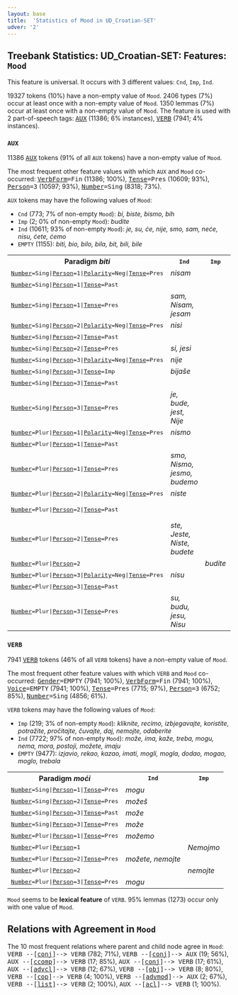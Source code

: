 ```yaml
---
layout: base
title:  'Statistics of Mood in UD_Croatian-SET'
udver: '2'
---
```


## Treebank Statistics: UD_Croatian-SET: Features: `Mood`

This feature is universal.
It occurs with 3 different values: `Cnd`, `Imp`, `Ind`.

19327 tokens (10%) have a non-empty value of `Mood`.
2406 types (7%) occur at least once with a non-empty value of `Mood`.
1350 lemmas (7%) occur at least once with a non-empty value of `Mood`.
The feature is used with 2 part-of-speech tags: <tt><a href="hr_set-pos-AUX.html">AUX</a></tt> (11386; 6% instances), <tt><a href="hr_set-pos-VERB.html">VERB</a></tt> (7941; 4% instances).

### `AUX`

11386 <tt><a href="hr_set-pos-AUX.html">AUX</a></tt> tokens (91% of all `AUX` tokens) have a non-empty value of `Mood`.

The most frequent other feature values with which `AUX` and `Mood` co-occurred: <tt><a href="hr_set-feat-VerbForm.html">VerbForm</a></tt><tt>=Fin</tt> (11386; 100%), <tt><a href="hr_set-feat-Tense.html">Tense</a></tt><tt>=Pres</tt> (10609; 93%), <tt><a href="hr_set-feat-Person.html">Person</a></tt><tt>=3</tt> (10597; 93%), <tt><a href="hr_set-feat-Number.html">Number</a></tt><tt>=Sing</tt> (8318; 73%).

`AUX` tokens may have the following values of `Mood`:

* `Cnd` (773; 7% of non-empty `Mood`): <em>bi, biste, bismo, bih</em>
* `Imp` (2; 0% of non-empty `Mood`): <em>budite</em>
* `Ind` (10611; 93% of non-empty `Mood`): <em>je, su, će, nije, smo, sam, neće, nisu, ćete, ćemo</em>
* `EMPTY` (1155): <em>biti, bio, bilo, bila, bit, bili, bile</em>

<table>
  <tr><th>Paradigm <i>biti</i></th><th><tt>Ind</tt></th><th><tt>Imp</tt></th><th><tt>Cnd</tt></th></tr>
  <tr><td><tt><tt><a href="hr_set-feat-Number.html">Number</a></tt><tt>=Sing</tt>|<tt><a href="hr_set-feat-Person.html">Person</a></tt><tt>=1</tt>|<tt><a href="hr_set-feat-Polarity.html">Polarity</a></tt><tt>=Neg</tt>|<tt><a href="hr_set-feat-Tense.html">Tense</a></tt><tt>=Pres</tt></tt></td><td><em>nisam</em></td><td></td><td></td></tr>
  <tr><td><tt><tt><a href="hr_set-feat-Number.html">Number</a></tt><tt>=Sing</tt>|<tt><a href="hr_set-feat-Person.html">Person</a></tt><tt>=1</tt>|<tt><a href="hr_set-feat-Tense.html">Tense</a></tt><tt>=Past</tt></tt></td><td></td><td></td><td><em>bih, bi</em></td></tr>
  <tr><td><tt><tt><a href="hr_set-feat-Number.html">Number</a></tt><tt>=Sing</tt>|<tt><a href="hr_set-feat-Person.html">Person</a></tt><tt>=1</tt>|<tt><a href="hr_set-feat-Tense.html">Tense</a></tt><tt>=Pres</tt></tt></td><td><em>sam, Nisam, jesam</em></td><td></td><td></td></tr>
  <tr><td><tt><tt><a href="hr_set-feat-Number.html">Number</a></tt><tt>=Sing</tt>|<tt><a href="hr_set-feat-Person.html">Person</a></tt><tt>=2</tt>|<tt><a href="hr_set-feat-Polarity.html">Polarity</a></tt><tt>=Neg</tt>|<tt><a href="hr_set-feat-Tense.html">Tense</a></tt><tt>=Pres</tt></tt></td><td><em>nisi</em></td><td></td><td></td></tr>
  <tr><td><tt><tt><a href="hr_set-feat-Number.html">Number</a></tt><tt>=Sing</tt>|<tt><a href="hr_set-feat-Person.html">Person</a></tt><tt>=2</tt>|<tt><a href="hr_set-feat-Tense.html">Tense</a></tt><tt>=Past</tt></tt></td><td></td><td></td><td><em>bi</em></td></tr>
  <tr><td><tt><tt><a href="hr_set-feat-Number.html">Number</a></tt><tt>=Sing</tt>|<tt><a href="hr_set-feat-Person.html">Person</a></tt><tt>=2</tt>|<tt><a href="hr_set-feat-Tense.html">Tense</a></tt><tt>=Pres</tt></tt></td><td><em>si, jesi</em></td><td></td><td></td></tr>
  <tr><td><tt><tt><a href="hr_set-feat-Number.html">Number</a></tt><tt>=Sing</tt>|<tt><a href="hr_set-feat-Person.html">Person</a></tt><tt>=3</tt>|<tt><a href="hr_set-feat-Polarity.html">Polarity</a></tt><tt>=Neg</tt>|<tt><a href="hr_set-feat-Tense.html">Tense</a></tt><tt>=Pres</tt></tt></td><td><em>nije</em></td><td></td><td></td></tr>
  <tr><td><tt><tt><a href="hr_set-feat-Number.html">Number</a></tt><tt>=Sing</tt>|<tt><a href="hr_set-feat-Person.html">Person</a></tt><tt>=3</tt>|<tt><a href="hr_set-feat-Tense.html">Tense</a></tt><tt>=Imp</tt></tt></td><td><em>bijaše</em></td><td></td><td></td></tr>
  <tr><td><tt><tt><a href="hr_set-feat-Number.html">Number</a></tt><tt>=Sing</tt>|<tt><a href="hr_set-feat-Person.html">Person</a></tt><tt>=3</tt>|<tt><a href="hr_set-feat-Tense.html">Tense</a></tt><tt>=Past</tt></tt></td><td></td><td></td><td><em>bi</em></td></tr>
  <tr><td><tt><tt><a href="hr_set-feat-Number.html">Number</a></tt><tt>=Sing</tt>|<tt><a href="hr_set-feat-Person.html">Person</a></tt><tt>=3</tt>|<tt><a href="hr_set-feat-Tense.html">Tense</a></tt><tt>=Pres</tt></tt></td><td><em>je, bude, jest, Nije</em></td><td></td><td></td></tr>
  <tr><td><tt><tt><a href="hr_set-feat-Number.html">Number</a></tt><tt>=Plur</tt>|<tt><a href="hr_set-feat-Person.html">Person</a></tt><tt>=1</tt>|<tt><a href="hr_set-feat-Polarity.html">Polarity</a></tt><tt>=Neg</tt>|<tt><a href="hr_set-feat-Tense.html">Tense</a></tt><tt>=Pres</tt></tt></td><td><em>nismo</em></td><td></td><td></td></tr>
  <tr><td><tt><tt><a href="hr_set-feat-Number.html">Number</a></tt><tt>=Plur</tt>|<tt><a href="hr_set-feat-Person.html">Person</a></tt><tt>=1</tt>|<tt><a href="hr_set-feat-Tense.html">Tense</a></tt><tt>=Past</tt></tt></td><td></td><td></td><td><em>bismo</em></td></tr>
  <tr><td><tt><tt><a href="hr_set-feat-Number.html">Number</a></tt><tt>=Plur</tt>|<tt><a href="hr_set-feat-Person.html">Person</a></tt><tt>=1</tt>|<tt><a href="hr_set-feat-Tense.html">Tense</a></tt><tt>=Pres</tt></tt></td><td><em>smo, Nismo, jesmo, budemo</em></td><td></td><td></td></tr>
  <tr><td><tt><tt><a href="hr_set-feat-Number.html">Number</a></tt><tt>=Plur</tt>|<tt><a href="hr_set-feat-Person.html">Person</a></tt><tt>=2</tt>|<tt><a href="hr_set-feat-Polarity.html">Polarity</a></tt><tt>=Neg</tt>|<tt><a href="hr_set-feat-Tense.html">Tense</a></tt><tt>=Pres</tt></tt></td><td><em>niste</em></td><td></td><td></td></tr>
  <tr><td><tt><tt><a href="hr_set-feat-Number.html">Number</a></tt><tt>=Plur</tt>|<tt><a href="hr_set-feat-Person.html">Person</a></tt><tt>=2</tt>|<tt><a href="hr_set-feat-Tense.html">Tense</a></tt><tt>=Past</tt></tt></td><td></td><td></td><td><em>biste, bi</em></td></tr>
  <tr><td><tt><tt><a href="hr_set-feat-Number.html">Number</a></tt><tt>=Plur</tt>|<tt><a href="hr_set-feat-Person.html">Person</a></tt><tt>=2</tt>|<tt><a href="hr_set-feat-Tense.html">Tense</a></tt><tt>=Pres</tt></tt></td><td><em>ste, Jeste, Niste, budete</em></td><td></td><td></td></tr>
  <tr><td><tt><tt><a href="hr_set-feat-Number.html">Number</a></tt><tt>=Plur</tt>|<tt><a href="hr_set-feat-Person.html">Person</a></tt><tt>=2</tt></tt></td><td></td><td><em>budite</em></td><td></td></tr>
  <tr><td><tt><tt><a href="hr_set-feat-Number.html">Number</a></tt><tt>=Plur</tt>|<tt><a href="hr_set-feat-Person.html">Person</a></tt><tt>=3</tt>|<tt><a href="hr_set-feat-Polarity.html">Polarity</a></tt><tt>=Neg</tt>|<tt><a href="hr_set-feat-Tense.html">Tense</a></tt><tt>=Pres</tt></tt></td><td><em>nisu</em></td><td></td><td></td></tr>
  <tr><td><tt><tt><a href="hr_set-feat-Number.html">Number</a></tt><tt>=Plur</tt>|<tt><a href="hr_set-feat-Person.html">Person</a></tt><tt>=3</tt>|<tt><a href="hr_set-feat-Tense.html">Tense</a></tt><tt>=Past</tt></tt></td><td></td><td></td><td><em>bi</em></td></tr>
  <tr><td><tt><tt><a href="hr_set-feat-Number.html">Number</a></tt><tt>=Plur</tt>|<tt><a href="hr_set-feat-Person.html">Person</a></tt><tt>=3</tt>|<tt><a href="hr_set-feat-Tense.html">Tense</a></tt><tt>=Pres</tt></tt></td><td><em>su, budu, jesu, Nisu</em></td><td></td><td></td></tr>
</table>

### `VERB`

7941 <tt><a href="hr_set-pos-VERB.html">VERB</a></tt> tokens (46% of all `VERB` tokens) have a non-empty value of `Mood`.

The most frequent other feature values with which `VERB` and `Mood` co-occurred: <tt><a href="hr_set-feat-Gender.html">Gender</a></tt><tt>=EMPTY</tt> (7941; 100%), <tt><a href="hr_set-feat-VerbForm.html">VerbForm</a></tt><tt>=Fin</tt> (7941; 100%), <tt><a href="hr_set-feat-Voice.html">Voice</a></tt><tt>=EMPTY</tt> (7941; 100%), <tt><a href="hr_set-feat-Tense.html">Tense</a></tt><tt>=Pres</tt> (7715; 97%), <tt><a href="hr_set-feat-Person.html">Person</a></tt><tt>=3</tt> (6752; 85%), <tt><a href="hr_set-feat-Number.html">Number</a></tt><tt>=Sing</tt> (4856; 61%).

`VERB` tokens may have the following values of `Mood`:

* `Imp` (219; 3% of non-empty `Mood`): <em>kliknite, recimo, izbjegavajte, koristite, potražite, pročitajte, čuvajte, daj, nemojte, odaberite</em>
* `Ind` (7722; 97% of non-empty `Mood`): <em>može, ima, kaže, treba, mogu, nema, mora, postoji, možete, imaju</em>
* `EMPTY` (9477): <em>izjavio, rekao, kazao, imati, mogli, mogla, dodao, mogao, moglo, trebala</em>

<table>
  <tr><th>Paradigm <i>moći</i></th><th><tt>Ind</tt></th><th><tt>Imp</tt></th></tr>
  <tr><td><tt><tt><a href="hr_set-feat-Number.html">Number</a></tt><tt>=Sing</tt>|<tt><a href="hr_set-feat-Person.html">Person</a></tt><tt>=1</tt>|<tt><a href="hr_set-feat-Tense.html">Tense</a></tt><tt>=Pres</tt></tt></td><td><em>mogu</em></td><td></td></tr>
  <tr><td><tt><tt><a href="hr_set-feat-Number.html">Number</a></tt><tt>=Sing</tt>|<tt><a href="hr_set-feat-Person.html">Person</a></tt><tt>=2</tt>|<tt><a href="hr_set-feat-Tense.html">Tense</a></tt><tt>=Pres</tt></tt></td><td><em>možeš</em></td><td></td></tr>
  <tr><td><tt><tt><a href="hr_set-feat-Number.html">Number</a></tt><tt>=Sing</tt>|<tt><a href="hr_set-feat-Person.html">Person</a></tt><tt>=3</tt>|<tt><a href="hr_set-feat-Tense.html">Tense</a></tt><tt>=Past</tt></tt></td><td><em>može</em></td><td></td></tr>
  <tr><td><tt><tt><a href="hr_set-feat-Number.html">Number</a></tt><tt>=Sing</tt>|<tt><a href="hr_set-feat-Person.html">Person</a></tt><tt>=3</tt>|<tt><a href="hr_set-feat-Tense.html">Tense</a></tt><tt>=Pres</tt></tt></td><td><em>može</em></td><td></td></tr>
  <tr><td><tt><tt><a href="hr_set-feat-Number.html">Number</a></tt><tt>=Plur</tt>|<tt><a href="hr_set-feat-Person.html">Person</a></tt><tt>=1</tt>|<tt><a href="hr_set-feat-Tense.html">Tense</a></tt><tt>=Pres</tt></tt></td><td><em>možemo</em></td><td></td></tr>
  <tr><td><tt><tt><a href="hr_set-feat-Number.html">Number</a></tt><tt>=Plur</tt>|<tt><a href="hr_set-feat-Person.html">Person</a></tt><tt>=1</tt></tt></td><td></td><td><em>Nemojmo</em></td></tr>
  <tr><td><tt><tt><a href="hr_set-feat-Number.html">Number</a></tt><tt>=Plur</tt>|<tt><a href="hr_set-feat-Person.html">Person</a></tt><tt>=2</tt>|<tt><a href="hr_set-feat-Tense.html">Tense</a></tt><tt>=Pres</tt></tt></td><td><em>možete, nemojte</em></td><td></td></tr>
  <tr><td><tt><tt><a href="hr_set-feat-Number.html">Number</a></tt><tt>=Plur</tt>|<tt><a href="hr_set-feat-Person.html">Person</a></tt><tt>=2</tt></tt></td><td></td><td><em>nemojte</em></td></tr>
  <tr><td><tt><tt><a href="hr_set-feat-Number.html">Number</a></tt><tt>=Plur</tt>|<tt><a href="hr_set-feat-Person.html">Person</a></tt><tt>=3</tt>|<tt><a href="hr_set-feat-Tense.html">Tense</a></tt><tt>=Pres</tt></tt></td><td><em>mogu</em></td><td></td></tr>
</table>

`Mood` seems to be **lexical feature** of `VERB`. 95% lemmas (1273) occur only with one value of `Mood`.

## Relations with Agreement in `Mood`

The 10 most frequent relations where parent and child node agree in `Mood`:
<tt>VERB --[<tt><a href="hr_set-dep-conj.html">conj</a></tt>]--> VERB</tt> (782; 71%),
<tt>VERB --[<tt><a href="hr_set-dep-conj.html">conj</a></tt>]--> AUX</tt> (19; 56%),
<tt>AUX --[<tt><a href="hr_set-dep-ccomp.html">ccomp</a></tt>]--> VERB</tt> (17; 85%),
<tt>AUX --[<tt><a href="hr_set-dep-conj.html">conj</a></tt>]--> VERB</tt> (17; 61%),
<tt>AUX --[<tt><a href="hr_set-dep-advcl.html">advcl</a></tt>]--> VERB</tt> (12; 67%),
<tt>VERB --[<tt><a href="hr_set-dep-obj.html">obj</a></tt>]--> VERB</tt> (8; 80%),
<tt>VERB --[<tt><a href="hr_set-dep-cop.html">cop</a></tt>]--> VERB</tt> (4; 100%),
<tt>VERB --[<tt><a href="hr_set-dep-advmod.html">advmod</a></tt>]--> AUX</tt> (2; 67%),
<tt>VERB --[<tt><a href="hr_set-dep-list.html">list</a></tt>]--> VERB</tt> (2; 100%),
<tt>AUX --[<tt><a href="hr_set-dep-acl.html">acl</a></tt>]--> VERB</tt> (1; 100%).

